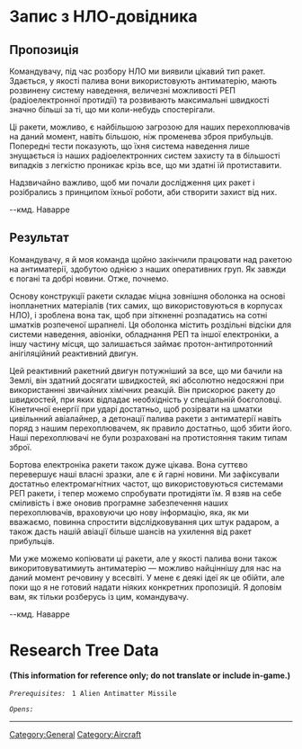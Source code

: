 # Запис з НЛО-довідника

## Пропозиція

Командувачу, під час розбору НЛО ми виявили цікавий тип ракет. Здається,
у якості палива вони використовують антиматерію, мають розвинену систему
наведення, величезні можливості РЕП (радіоелектронної протидії) та
розвивають максимальні швидкості значно більші за ті, що ми коли-небудь
спостерігали.

Ці ракети, можливо, є найбільшою загрозою для наших перехоплювачів на
даний момент, навіть більшою, ніж променева зброя прибульців. Попередні
тести показують, що їхня система наведення лише знущається із наших
радіоелектронних систем захисту та в більшості випадків з легкістю
проникає крізь все, що ми здатні їй протиставити.

Надзвичайно важливо, щоб ми почали дослідження цих ракет і розібрались з
принципом їхньої роботи, аби створити захист від них.

--кмд. Наварре

## Результат

Командувачу, я й моя команда щойно закінчили працювати над ракетою на
антиматерії, здобутою однією з наших оперативних груп. Як завжди є
погані та добрі новини. Отже, почнемо.

Основу конструкції ракети складає міцна зовнішня оболонка на основі
інопланетних матеріалів (тих самих, що використовуються в корпусах НЛО),
і зроблена вона так, щоб при зіткненні розпадатись на сотні шматків
розпеченої шрапнелі. Ця оболонка містить роздільні відсіки для системи
наведення, авіоніки, обладнання РЕП та іншої електроніки, а іншу частину
місця, що залишається займає протон-антипротонний анігіляційний
реактивний двигун.

Цей реактивний ракетний двигун потужніший за все, що ми бачили на Землі,
він здатний досягати швидкостей, які абсолютно недосяжні при
використаннні звичайних хімічних реакцій. Він прискорює ракету до
швидкостей, при яких відпадає необхідність у спеціальній боєголовці.
Кінетичної енергії при ударі достатньо, щоб розірвати на шматки
цивільнний авіалайнер, а детонації палива ракети з антиматерії навіть
поряд з нашим перехоплювачем, як правило достатньо, щоб збити його. Наші
перехоплювачі не були розраховані на протистояння таким типам зброї.

Бортова електроніка ракети також дуже цікава. Вона суттєво перевершує
наші власні зразки, але є й гарні новини. Ми зафіксували достатньо
електромагнітних частот, що використовуються системами РЕП ракети, і
тепер можемо спробувати протидіяти їм. Я взяв на себе сміливість і вже
оновив програмне забезпечення наших перехоплювачів, враховуючи цю нову
інформацію, яка, як ми вважаємо, повинна спростити відслідковування цих
штук радаром, а також дасть нашій авіації більше шансів на ухилення від
ракет прибульців.

Ми уже можемо копіювати ці ракети, але у якості палива вони також
викоритовуватимиуть антиматерію — можливо найціннішу для нас на даний
момент речовину у всесвіті. У мене є деякі ідеї як це обійти, але поки
що я не готовий надати ніяких конкретних пропозицій. Я доповім вам, як
тільки розберусь із цим, командувачу.

--кмд. Наварре

# Research Tree Data

**(This information for reference only; do not translate or include
in-game.)**

*`Prerequisites:`*
` 1 Alien Antimatter Missile`

*`Opens:`*

------------------------------------------------------------------------

[Category:General](Category:General "wikilink")
[Category:Aircraft](Category:Aircraft "wikilink")
